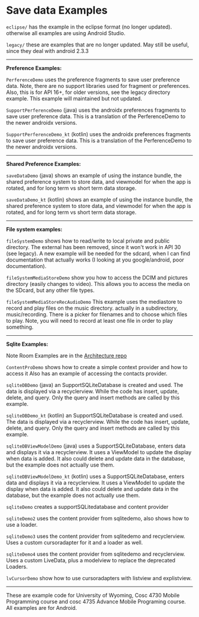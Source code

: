Save data Examples
===========
`eclipse/` has the example in the eclipse format (no longer updated).  otherwise all examples are using Android Studio.

`legacy/` these are examples that are no longer updated.  May still be useful, since they deal with android 2.3.3

---

**Preference Examples:**

`PerferenceDemo` uses the preference fragments to save user preference data.  Note, there are no support libraries used for fragment or preferences. Also, this is for API 16+, for older versions, see the legacy directory example.  This example will maintained but not updated. 

`SupportPerferenceDemo` (java) uses the androidx preferences fragments to save user preference data.  This is a translation of the PerferenceDemo to the newer androidx versions.  

`SupportPerferenceDemo_kt` (kotlin) uses the androidx preferences fragments to save user preference data.  This is a translation of the PerferenceDemo to the newer androidx versions.  

---

**Shared Preference Examples:**

`saveDataDemo` (java) shows an example of using the instance bundle,  the shared preference system to store data, and viewmodel for when the app is rotated, and for long term vs short term data storage.

`saveDataDemo_kt` (kotlin) shows an example of using the instance bundle,  the shared preference system to store data, and viewmodel for when the app is rotated, and for long term vs short term data storage.

---

**File system examples:**

`fileSystemDemo` shows how to read/write to local private and public directory. The external has been removed, since it won't work in API 30 (see legacy).  A new example will be needed for the sdcard, when I can find documentation that actually works (I looking at you google/android, poor documentation).

`fileSystemMediaStoreDemo` show you how to access the DCIM and pictures directory (easily changes to video).  This allows you to access the media on the SDcard, but any other file types.

`fileSystemMediaStoreRecAudioDemo` This example uses the mediastore to record and play files on the music directory.  actually in a subdirectory, music/recording.  There is a picker for filenames and to choose which files to play.  Note, you will need to record at least one file in order to play something.

---

**Sqlite Examples:** 

Note Room Examples are in the [Architecture repo](https://github.com/JimSeker/Architecture)

`ContentProDemo` shows how to create a simple context provider and how to access it
Also has an example of accessing the contacts provider.

`sqliteDBDemo` (java) an SupportSQLiteDatabase is created and used.  The data is displayed via a recyclerview.  While the code has
 insert, update, delete, and query.  Only the query and insert methods are called by this example.

`sqliteDBDemo_kt` (kotlin) an SupportSQLiteDatabase is created and used.  The data is displayed via a recyclerview.  While the code has
 insert, update, delete, and query.  Only the query and insert methods are called by this example.

`sqliteDBViewModelDemo` (java) uses a SupportSQLiteDatabase, enters data and displays it via a recyclerview.  It uses a ViewModel to update the display when data is added.  It also could delete and update data in the database, but the example does not actually use them.

`sqliteDBViewModelDemo_kt` (kotlin) uses a SupportSQLiteDatabase, enters data and displays it via a recyclerview.  It uses a ViewModel to update the display when data is added.  It also could delete and update data in the database, but the example does not actually use them.

`sqliteDemo` creates a supportSQLitedatabase and content provider

`sqliteDemo2` uses the content provider from sqlitedemo, also shows how to use a loader.

`sqliteDemo3` uses the content provider from sqlitedemo and recyclerview.  Uses a custom cursoradapter for it and a loader as well.

`sqliteDemo4` uses the content provider from sqlitedemo and recyclerview.  Uses a custom LiveData, plus a modelview to replace the deprecated Loaders.

`lvCursorDemo` show how to use cursoradapters with listview and explistview.

---

These are example code for University of Wyoming, Cosc 4730 Mobile Programming course and cosc 4735 Advance Mobile Programing course. 
All examples are for Android.
